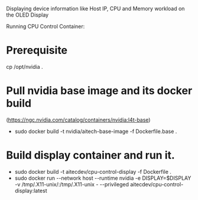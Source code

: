 Displaying device information like Host IP, CPU and Memory workload on the OLED Display

Running CPU Control Container:
# Prerequisite
cp /opt/nvidia .

# Pull nvidia base image and its docker build 
(https://ngc.nvidia.com/catalog/containers/nvidia:l4t-base)
- sudo docker build -t nvidia/aitech-base-image -f Dockerfile.base .

# Build display container and run it.
- sudo docker build -t  aitecdev/cpu-control-display -f Dockerfile .
- sudo docker run --network host --runtime nvidia -e DISPLAY=$DISPLAY -v /tmp/.X11-unix/:/tmp/.X11-unix - --privileged  aitecdev/cpu-control-display:latest

